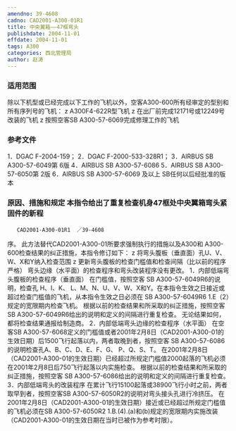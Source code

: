 ```yaml
---
amendno: 39-4608
cadno: CAD2001-A300-01R1
title: 中央翼箱——47框弯头
publishdate: 2004-11-01
effdate: 2004-11-01
tags: A300
categories: 西北管理局
author: 赵涛
---
```


### 适用范围 
除以下机型或已经完成以下工作的飞机以外，空客A300-600所有经审定的型别和所有序列号的飞机： z A300F4-622R型飞机 z 在出厂前完成12171号或12249号改装的飞机 z 按照空客SB A300-57-6069完成修理工作的飞机

### 参考文件
1．DGAC F-2004-159； 
2．DGAC F-2000-533-328R1； 
3．AIRBUS SB A300-57-6049第 6版 
4．AIRBUS SB A300-57-6086 
5．AIRBUS SB A300-57-6050第 2版 
6．AIRBUS SB A300-57-6069 及以上 SB任何以后经批准的版本


### 原因、措施和规定 本指令给出了重复检查机身47框处中央翼箱弯头紧固件的新程
       CAD2001-A300-01R1  ／39-4608 
序。 
此方法替代CAD2001-A300-01所要求强制执行的措施以及A300和 A300-600检查结果的纠正措施，本指令修订如下： z 将弯头腹板（垂直面）孔U、V、W、X和Y纳入检查范围 z 更新弯头腹板的检查门槛值和检查间隔（比以前的程序严格） 弯头边缘（水平面）的检查程序和弯头改装程序没有更改。 
1．内部低端弯头腹板的检查程序（垂直面） 
在门槛值，按照空客 SB A300-57-6049R6的说明，检查孔 H、I、K、 L、M、N、U、V、W、X和Y。在本指令生效之日接近或超过检查门槛值的飞机，从本指令生效之日必须在 SB A300-57-6049R6 1.E（2）规定的宽限期内检查飞机。 
根据以前的检查结果和所采取的纠正措施，按照空客 SB A300-57-6049R6给出的说明和定义的间隔进行重复检查。 无论结果如何，都将检查结果通报给制造商。 
2．内部低端弯头边缘的检查程序（水平面） 
在空客SB A300-57-6068定义的门槛值或者2001年2月8日（CAD2001-A300-01的生效日期）后1500飞行起落以内，两者取晚到者，按照空客 SB A300-57-6086的说明检查孔A、B、C、D、E、F、G、 P、Q、S、T。 
在2001年2月8日（CAD2001-A300-01的生效日期）已经超过所规定门槛值2000起落的飞机必须在2001年2月8日后750飞行起落以内实施检查。 
根据以前的检查结果和所采取的纠正措施，按照空客 SB A300-57-6086给出的说明和定义的间隔进行重复检查。 
3．内部低端弯头的改装程序 在累计飞行15100起落或38900飞行小时之前，两者取早到者，按照空客SB A300-57-6050R2的说明对弯头接头孔进行冷挤压。 
在2001年2月8日（CAD2001-A300-01的生效日期）接近或已经超过所规定门槛值的飞机必须在SB A300-57-6050R2 1.B.(4).(a)和(b)规定的宽限期内实施改装（CAD2001-A300-01的生效日期在当时已被作为参考时限）。 

